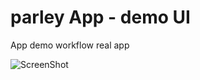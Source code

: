 # parley App - demo UI
App demo workflow real app

![ScreenShot](https://raw.github.com/victorcastro/parleyc-demo/master/preview.png)
